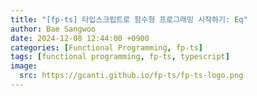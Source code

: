 ```yaml
---
title: "[fp-ts] 타입스크립트로 함수형 프로그래밍 시작하기: Eq"
author: Bae Sangwoo
date: 2024-12-08 12:44:00 +0900
categories: [Functional Programming, fp-ts]
tags: [functional programming, fp-ts, typescript]
image:
  src: https://gcanti.github.io/fp-ts/fp-ts-logo.png
---
```

